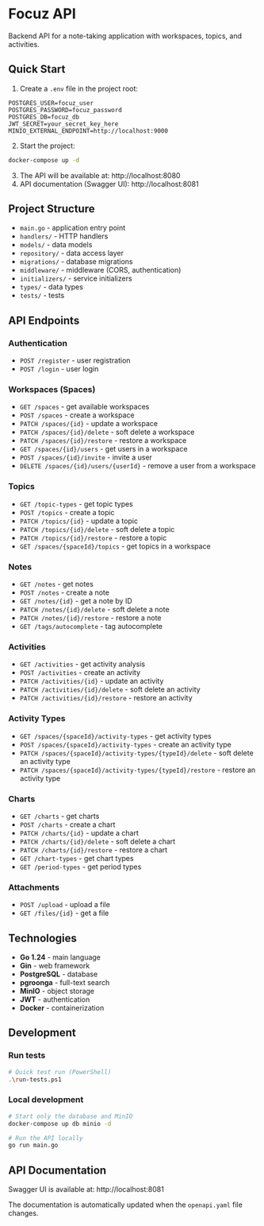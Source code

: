 # Focuz API

Backend API for a note-taking application with workspaces, topics, and activities.

## Quick Start

1. Create a `.env` file in the project root:
```env
POSTGRES_USER=focuz_user
POSTGRES_PASSWORD=focuz_password
POSTGRES_DB=focuz_db
JWT_SECRET=your_secret_key_here
MINIO_EXTERNAL_ENDPOINT=http://localhost:9000
```

2. Start the project:
```bash
docker-compose up -d
```

3. The API will be available at: http://localhost:8080
4. API documentation (Swagger UI): http://localhost:8081

## Project Structure

- `main.go` - application entry point
- `handlers/` - HTTP handlers
- `models/` - data models
- `repository/` - data access layer
- `migrations/` - database migrations
- `middleware/` - middleware (CORS, authentication)
- `initializers/` - service initializers
- `types/` - data types
- `tests/` - tests

## API Endpoints

### Authentication
- `POST /register` - user registration
- `POST /login` - user login

### Workspaces (Spaces)
- `GET /spaces` - get available workspaces
- `POST /spaces` - create a workspace
- `PATCH /spaces/{id}` - update a workspace
- `PATCH /spaces/{id}/delete` - soft delete a workspace
- `PATCH /spaces/{id}/restore` - restore a workspace
- `GET /spaces/{id}/users` - get users in a workspace
- `POST /spaces/{id}/invite` - invite a user
- `DELETE /spaces/{id}/users/{userId}` - remove a user from a workspace

### Topics
- `GET /topic-types` - get topic types
- `POST /topics` - create a topic
- `PATCH /topics/{id}` - update a topic
- `PATCH /topics/{id}/delete` - soft delete a topic
- `PATCH /topics/{id}/restore` - restore a topic
- `GET /spaces/{spaceId}/topics` - get topics in a workspace

### Notes
- `GET /notes` - get notes
- `POST /notes` - create a note
- `GET /notes/{id}` - get a note by ID
- `PATCH /notes/{id}/delete` - soft delete a note
- `PATCH /notes/{id}/restore` - restore a note
- `GET /tags/autocomplete` - tag autocomplete

### Activities
- `GET /activities` - get activity analysis
- `POST /activities` - create an activity
- `PATCH /activities/{id}` - update an activity
- `PATCH /activities/{id}/delete` - soft delete an activity
- `PATCH /activities/{id}/restore` - restore an activity

### Activity Types
- `GET /spaces/{spaceId}/activity-types` - get activity types
- `POST /spaces/{spaceId}/activity-types` - create an activity type
- `PATCH /spaces/{spaceId}/activity-types/{typeId}/delete` - soft delete an activity type
- `PATCH /spaces/{spaceId}/activity-types/{typeId}/restore` - restore an activity type

### Charts
- `GET /charts` - get charts
- `POST /charts` - create a chart
- `PATCH /charts/{id}` - update a chart
- `PATCH /charts/{id}/delete` - soft delete a chart
- `PATCH /charts/{id}/restore` - restore a chart
- `GET /chart-types` - get chart types
- `GET /period-types` - get period types

### Attachments
- `POST /upload` - upload a file
- `GET /files/{id}` - get a file

## Technologies

- **Go 1.24** - main language
- **Gin** - web framework
- **PostgreSQL** - database
- **pgroonga** - full-text search
- **MinIO** - object storage
- **JWT** - authentication
- **Docker** - containerization

## Development

### Run tests
```bash
# Quick test run (PowerShell)
.\run-tests.ps1
```

### Local development
```bash
# Start only the database and MinIO
docker-compose up db minio -d

# Run the API locally
go run main.go
```

## API Documentation

Swagger UI is available at: http://localhost:8081

The documentation is automatically updated when the `openapi.yaml` file changes. 